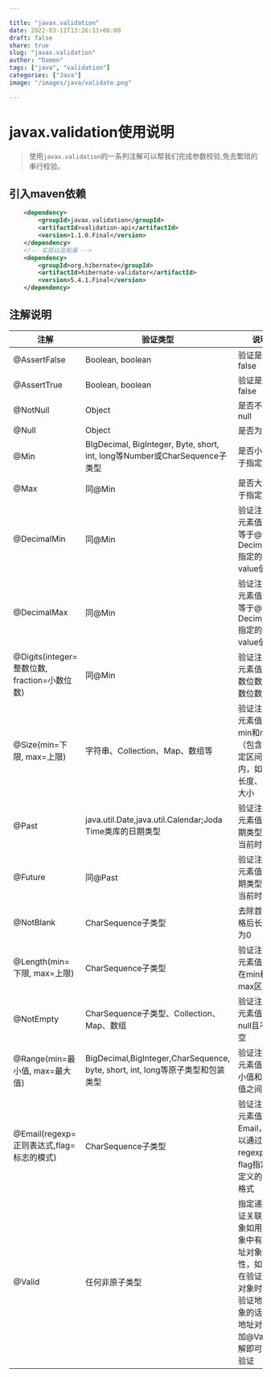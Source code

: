 ```yaml
---

title: "javax.validation"
date: 2022-03-11T13:26:11+08:00
draft: false
share: true
slug: "javax.validation"
author: "Damon"
tags: ["java", "validation"]
categories: ["Java"]
image: "/images/java/validate.png"

---
```



# javax.validation使用说明

> 使用`javax.validation`的一系列注解可以帮我们完成参数校验,免去繁琐的串行校验。

## 引入maven依赖

```xml
    <dependency>
    	<groupId>javax.validation</groupId>
    	<artifactId>validation-api</artifactId>
    	<version>1.1.0.Final</version>
    </dependency>
    <!-- 实现以及拓展 -->
    <dependency>
		<groupId>org.hibernate</groupId>
		<artifactId>hibernate-validator</artifactId>
		<version>5.4.1.Final</version>
    </dependency>
```



## 注解说明

| 注解                                         | 验证类型                                                     | 说明                                                         |
| -------------------------------------------- | ------------------------------------------------------------ | ------------------------------------------------------------ |
| @AssertFalse                                 | Boolean, boolean                                             | 验证是否为false                                              |
| @AssertTrue                                  | Boolean, boolean                                             | 验证是否为false                                              |
| @NotNull                                     | Object                                                       | 是否不为null                                                 |
| @Null                                        | Object                                                       | 是否为null                                                   |
| @Min                                         | BIgDecimal, BigInteger, Byte, short, int, long等Number或CharSequence子类型 | 是否小于等于指定值                                           |
| @Max                                         | 同@Min                                                       | 是否大于等于指定值                                           |
| @DecimalMin                                  | 同@Min                                                       | 验证注解的元素值大于等于@ DecimalMin指定的value值            |
| @DecimalMax                                  | 同@Min                                                       | 验证注解的元素值小于等于@ DecimalMin指定的value值            |
| @Digits(integer=整数位数, fraction=小数位数) | 同@Min                                                       | 验证注解的元素值的整数位数和小数位数上限                     |
| @Size(min=下限, max=上限)                    | 字符串、Collection、Map、数组等                              | 验证注解的元素值的在min和max（包含）指定区间之内，如字符长度、集合大小 |
| @Past                                        | java.util.Date,java.util.Calendar;Joda Time类库的日期类型    | 验证注解的元素值（日期类型）比当前时间早                     |
| @Future                                      | 同@Past                                                      | 验证注解的元素值（日期类型）比当前时间晚                     |
| @NotBlank                                    | CharSequence子类型                                           | 去除首位空格后长度不为0                                      |
| @Length(min=下限, max=上限)                  | CharSequence子类型                                           | 验证注解的元素值长度在min和max区间内                         |
| @NotEmpty                                    | CharSequence子类型、Collection、Map、数组                    | 验证注解的元素值不为null且不为空                             |
| @Range(min=最小值, max=最大值)               | BigDecimal,BigInteger,CharSequence, byte, short, int, long等原子类型和包装类型 | 验证注解的元素值在最小值和最大值之间                         |
| @Email(regexp=正则表达式,flag=标志的模式)    | CharSequence子类型                                           | 验证注解的元素值是Email，也可以通过regexp和flag指定自定义的email格式 |
| @Valid                                       | 任何非原子类型                                               | 指定递归验证关联的对象如用户对象中有个地址对象属性，如果想在验证用户对象时一起验证地址对象的话，在地址对象上加@Valid注解即可级联验证 |
